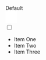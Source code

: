 <label class="usa-button dd">
    <div class="dropdown-button">
        Default
    </div>
    <div class="dd-icon">
        <img src="/assets/icons/expand_more_white.svg" height="32px" width="auto">
    </div>
    <input type="checkbox" class="dropdown-input">
    <ul class="dropdown-menu">
        <li>Item One</li>
        <li>Item Two</li>
        <li>Item Three</li>
    </ul>
</label>